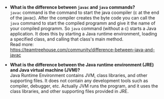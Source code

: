 - **What is the difference between `javac` and `java` commands?**  
`javac` command is the command to start the java coompiler (c at the end of the javac). After the compiler creates the byte code you can call the `java` command to start the compiled programm and give it the name of your compiled programm. So `java` command (without a c) starts a Java application. It does this by starting a Java runtime environment, loading a specified class, and calling that class's main method.  
Read more:  
https://teamtreehouse.com/community/difference-between-java-and-javac  

- **What is the difference between the Java runtime environment (JRE) and Java virtual machine (JVM)?**  
Java Runtime Environment contains JVM, class libraries, and other supporting files. It does not contain any development tools such as compiler, debugger, etc. Actually JVM runs the program, and it uses the class libraries, and other supporting files provided in JRE.  

